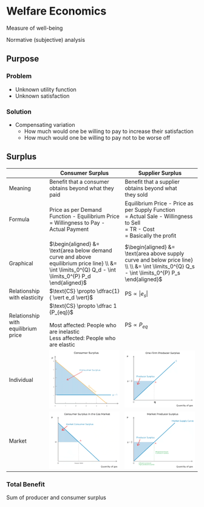 # Welfare Economics

Measure of well-being

Normative (subjective) analysis

## Purpose

### Problem

- Unknown utility function
- Unknown satisfaction

### Solution

- Compensating variation
	- How much would one be willing to pay to increase their satisfaction
	- How much would one be willing to pay not to be worse off

## Surplus

|                                     | Consumer Surplus                                                                                                                                         | Supplier Surplus                                                                                                                                |
| ----------------------------------- | -------------------------------------------------------------------------------------------------------------------------------------------------------- | ----------------------------------------------------------------------------------------------------------------------------------------------- |
| Meaning                             | Benefit that a consumer obtains beyond what they paid                                                                                                    | Benefit that a supplier obtains beyond what they sold                                                                                           |
| Formula                             | Price as per Demand Function - Equilibrium Price<br>= Willingness to Pay - Actual Payment                                                                | Equilibrium Price - Price as per Supply Function<br>= Actual Sale - Willingness to Sell<br>= TR - Cost<br>= Basically the profit                |
| Graphical                           | $\begin{aligned} &= \text{area below demand curve and above equilibrium price line} \\ &= \int \limits_0^{Q} Q_d - \int \limits_0^{P} P_d \end{aligned}$ | $\begin{aligned} &= \text{area above supply curve and below price line} \\ \\ &= \int \limits_0^{Q} Q_s - \int \limits_0^{P} P_s \end{aligned}$ |
| Relationship with elasticity        | $\text{CS} \propto \dfrac{1}{ \vert e_d \vert}$                                                                                                          | $\text{PS} \propto \vert e_s \vert$                                                                                                             |
| Relationship with equilibrium price | $\text{CS} \propto \dfrac 1 {P_{eq}}$<br><br>Most affected: People who are inelastic<br>Less affected:  People who are elastic                           | $\text{PS} \propto P_{eq}$                                                                                                                      |
| Individual                          | ![](assets/consumer_surplus.png)                                                                                                                         | ![](assets/producer_surplus.png)                                                                                                                |
| Market                              | ![](assets/market_consumer_surplus.png)                                                                                                                  | ![](assets/market_producer_surplus.png)                                                                                                         |

### Total Benefit

Sum of producer and consumer surplus
